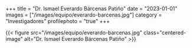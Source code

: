 +++
title = "Dr. Ismael Everardo Bárcenas Patiño"
date = "2023-01-01"
images = ["/images/equipo/everardo-barcenas.jpg"]
category = "Investigadores"
profilephoto = "true"
+++

{{< figure src="/images/equipo/everardo-barcenas.jpg" class="centered-image" alt="Dr. Ismael Everardo Bárcenas Patiño" >}}

